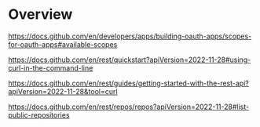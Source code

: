 # Overview

https://docs.github.com/en/developers/apps/building-oauth-apps/scopes-for-oauth-apps#available-scopes

https://docs.github.com/en/rest/quickstart?apiVersion=2022-11-28#using-curl-in-the-command-line

https://docs.github.com/en/rest/guides/getting-started-with-the-rest-api?apiVersion=2022-11-28&tool=curl

https://docs.github.com/en/rest/repos/repos?apiVersion=2022-11-28#list-public-repositories
